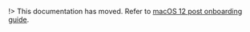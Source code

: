 !> This documentation has moved. Refer to [macOS 12 post onboarding guide](post-onboarding-instructions/macos).